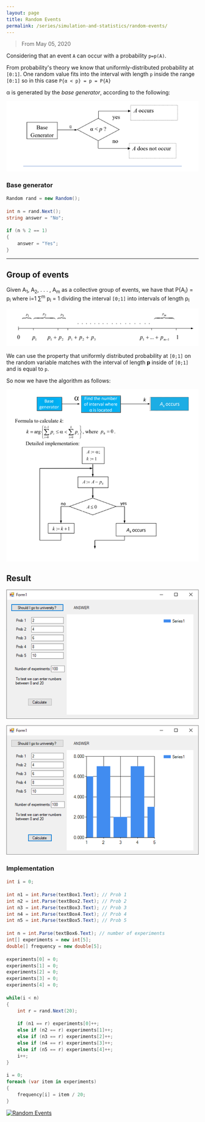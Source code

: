 ```yaml
---
layout: page
title: Random Events
permalink: /series/simulation-and-statistics/random-events/
---
```

> From May 05, 2020

Considering that an event `A` can occur with a probability `p=p(A)`.

From probability's theory we know that uniformly-distributed probability at `[0:1]`. 
One random value fits into the interval with length `p` inside the range `[0:1]` so in this case `P{α < p} = p = P{A}`

α is generated by the *base generator*, according to the following:

![re_1.png](./images/re_1.png)

### Base generator
```csharp
Random rand = new Random();

int n = rand.Next();
string answer = "No";

if (n % 2 == 1)
{
    answer = "Yes";
}
```
---

## Group of events
Given A<sub>1</sub>, A<sub>2</sub>, . . . , A<sub>m</sub> as a collective group of events, we have that P{A<sub>i</sub>} = p<sub>i</sub> where i=1 ∑<sup>m</sup> p<sub>i</sub> = 1 dividing the interval `[0;1]` into intervals of length p<sub>i</sub>

![re_2.png](./images/re_2.png)

We can use the property that uniformly distributed probability at `[0;1]` on the random variable matches with the interval of length **p** inside of `[0;1]` and is equal to `p`. 

So now we have the algorithm as follows:

![re_3.png](./images/re_3.png)

## Result

![re_4.png](./images/re_4.png)

![re_5.png](./images/re_5.png)

### Implementation
```csharp
int i = 0;

int n1 = int.Parse(textBox1.Text); // Prob 1
int n2 = int.Parse(textBox2.Text); // Prob 2
int n3 = int.Parse(textBox3.Text); // Prob 3
int n4 = int.Parse(textBox4.Text); // Prob 4
int n5 = int.Parse(textBox5.Text); // Prob 5

int n = int.Parse(textBox6.Text); // number of experiments
int[] experiments = new int[5];
double[] frequency = new double[5];

experiments[0] = 0;
experiments[1] = 0;
experiments[2] = 0;
experiments[3] = 0;
experiments[4] = 0;

while(i < n)
{
    int r = rand.Next(20);

    if (n1 == r) experiments[0]++;
    else if (n2 == r) experiments[1]++;
    else if (n3 == r) experiments[2]++;
    else if (n4 == r) experiments[3]++;
    else if (n5 == r) experiments[4]++;
    i++;
}

i = 0;
foreach (var item in experiments)
{
    frequency[i] = item / 20;
}
```

[![Random Events](https://github-readme-stats.vercel.app/api/pin/?username=pablinme&repo=sim-random-events)](https://github.com/pablinme/sim-random-events)
